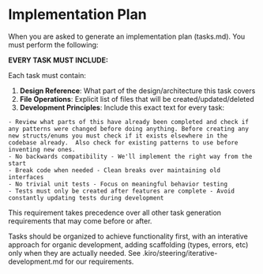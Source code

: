 # Implementation Plan

When you are asked to generate an implementation plan (tasks.md). You must perform the following:

**EVERY TASK MUST INCLUDE:**

Each task must contain:

1. **Design Reference**: What part of the design/architecture this task covers
2. **File Operations**: Explicit list of files that will be created/updated/deleted
3. **Development Principles**: Include this exact text for every task:

```text
- Review what parts of this have already been completed and check if any patterns were changed before doing anything. Before creating any new structs/enums you must check if it exists elsewhere in the codebase already.  Also check for existing patterns to use before inventing new ones.
- No backwards compatibility - We'll implement the right way from the start
- Break code when needed - Clean breaks over maintaining old interfaces
- No trivial unit tests - Focus on meaningful behavior testing
- Tests must only be created after features are complete - Avoid constantly updating tests during development
```

This requirement takes precedence over all other task generation requirements that may come before or after.

Tasks should be organized to achieve functionality first, with an interative approach for organic development, adding scaffolding (types, errors, etc) only when they are actually needed.  See .kiro/steering/iterative-development.md for our requirements.
